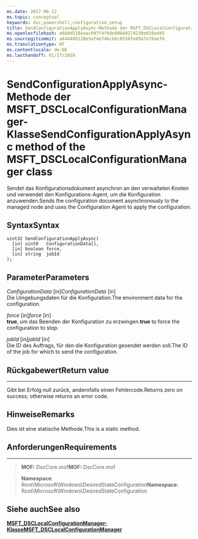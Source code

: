 ```yaml
---
ms.date: 2017-06-12
ms.topic: conceptual
keywords: dsc,powershell,configuration,setup
title: SendConfigurationApplyAsync-Methode der MSFT_DSCLocalConfigurationManager-Klasse
ms.openlocfilehash: e680d510aaac097f4f0de80660274230e028ed45
ms.sourcegitcommit: a444406120e5af4e746cbbc0558fe89a7e78aef6
ms.translationtype: HT
ms.contentlocale: de-DE
ms.lasthandoff: 01/17/2018
---
```

# <a name="sendconfigurationapplyasync-method-of-the-msftdsclocalconfigurationmanager-class"></a><span data-ttu-id="e0e56-103">SendConfigurationApplyAsync-Methode der MSFT_DSCLocalConfigurationManager-Klasse</span><span class="sxs-lookup"><span data-stu-id="e0e56-103">SendConfigurationApplyAsync method of the MSFT_DSCLocalConfigurationManager class</span></span>

<span data-ttu-id="e0e56-104">Sendet das Konfigurationsdokument asynchron an den verwalteten Knoten und verwendet den Konfigurations-Agent, um die Konfiguration anzuwenden.</span><span class="sxs-lookup"><span data-stu-id="e0e56-104">Sends the configuration document asynchronously to the managed node and uses the Configuration Agent to apply the configuration.</span></span>

<a name="syntax"></a><span data-ttu-id="e0e56-105">Syntax</span><span class="sxs-lookup"><span data-stu-id="e0e56-105">Syntax</span></span>
------

```mof
uint32 SendConfigurationApplyAsync(
  [in] uint8   ConfigurationData[],
  [in] boolean force,
  [in] string  jobId
);
```

<a name="parameters"></a><span data-ttu-id="e0e56-106">Parameter</span><span class="sxs-lookup"><span data-stu-id="e0e56-106">Parameters</span></span>
----------

<span data-ttu-id="e0e56-107">*ConfigurationData* \[in\]</span><span class="sxs-lookup"><span data-stu-id="e0e56-107">*ConfigurationData* \[in\]</span></span>  
<span data-ttu-id="e0e56-108">Die Umgebungsdaten für die Konfiguration.</span><span class="sxs-lookup"><span data-stu-id="e0e56-108">The environment data for the configuration.</span></span>

<span data-ttu-id="e0e56-109">*force* \[in\]</span><span class="sxs-lookup"><span data-stu-id="e0e56-109">*force* \[in\]</span></span>  
<span data-ttu-id="e0e56-110">**true**, um das Beenden der Konfiguration zu erzwingen.</span><span class="sxs-lookup"><span data-stu-id="e0e56-110">**true** to force the configuration to stop.</span></span>

<span data-ttu-id="e0e56-111">*jobId* \[in\]</span><span class="sxs-lookup"><span data-stu-id="e0e56-111">*jobId* \[in\]</span></span>  
<span data-ttu-id="e0e56-112">Die ID des Auftrags, für den die Konfiguration gesendet werden soll.</span><span class="sxs-lookup"><span data-stu-id="e0e56-112">The ID of the job for which to send the configuration.</span></span>

## <a name="return-value"></a><span data-ttu-id="e0e56-113">Rückgabewert</span><span class="sxs-lookup"><span data-stu-id="e0e56-113">Return value</span></span>
------------

<span data-ttu-id="e0e56-114">Gibt bei Erfolg null zurück, andernfalls einen Fehlercode.</span><span class="sxs-lookup"><span data-stu-id="e0e56-114">Returns zero on success; otherwise returns an error code.</span></span>

## <a name="remarks"></a><span data-ttu-id="e0e56-115">Hinweise</span><span class="sxs-lookup"><span data-stu-id="e0e56-115">Remarks</span></span>

<span data-ttu-id="e0e56-116">Dies ist eine statische Methode.</span><span class="sxs-lookup"><span data-stu-id="e0e56-116">This is a static method.</span></span>

## <a name="requirements"></a><span data-ttu-id="e0e56-117">Anforderungen</span><span class="sxs-lookup"><span data-stu-id="e0e56-117">Requirements</span></span>
------------
><span data-ttu-id="e0e56-118">**MOF:** DscCore.mof</span><span class="sxs-lookup"><span data-stu-id="e0e56-118">**MOF:** DscCore.mof</span></span>

><span data-ttu-id="e0e56-119">**Namespace**: Root\Microsoft\Windows\DesiredStateConfiguration</span><span class="sxs-lookup"><span data-stu-id="e0e56-119">**Namespace**: Root\Microsoft\Windows\DesiredStateConfiguration</span></span>


## <a name="see-also"></a><span data-ttu-id="e0e56-120">Siehe auch</span><span class="sxs-lookup"><span data-stu-id="e0e56-120">See also</span></span>


[<span data-ttu-id="e0e56-121">**MSFT_DSCLocalConfigurationManager-Klasse**</span><span class="sxs-lookup"><span data-stu-id="e0e56-121">**MSFT_DSCLocalConfigurationManager**</span></span>](msft-dsclocalconfigurationmanager.md)


 

 



